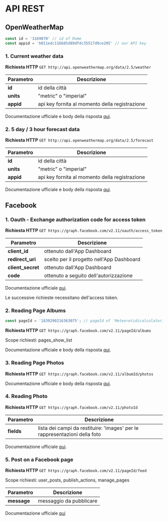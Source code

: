 # API REST

## OpenWeatherMap
```javascript
const id = '3169070' // id of Rome
const appid = 'b011edc116685d89dfdc35517d9ce205' // our API key 
```

### 1. Current weather data

**Richiesta HTTP**
`GET http://api.openweathermap.org/data/2.5/weather`

| Parametro | Descrizione |
| --------- | ----------- |
| **id** | id della città |
| **units** | "metric" o "imperial" |
| **appid** | api key fornita al momento della registrazione |

Documentazione ufficiale e body della risposta [qui](https://openweathermap.org/current).


### 2. 5 day / 3 hour forecast data
**Richiesta HTTP**
`GET http://api.openweathermap.org/data/2.5/forecast`

| Parametro | Descrizione |
| --------- | ----------- |
| **id** | id della città |
| **units** | "metric" o "imperial" |
| **appid** | api key fornita al momento della registrazione |

Documentazione ufficiale e body della risposta [qui](https://openweathermap.org/forecast5).


## Facebook
### 1. Oauth - Exchange authorization code for access token
**Richiesta HTTP**
`GET https://graph.facebook.com/v2.11/oauth/access_token`

| Parametro | Descrizione |
| --------- | ----------- |
| **client_id** | ottenuto dall'App Dashboard |
| **redirect_uri** | scelto per il progetto nell'App Dashboard |
| **client_secret** | ottenuto dall'App Dashboard |
| **code** | ottenuto a seguito dell'autorizzazione |

Documentazione ufficiale [qui](https://developers.facebook.com/docs/facebook-login/access-tokens#usertokens).


Le successive richieste necessitano dell'access token.

### 2. Reading Page Albums
```javascript
const pageId = '1839290216363075'; // pageId of 'Meteoretidicalcolatori1718'
```

**Richiesta HTTP**
`GET https://graph.facebook.com/v2.11/pageId/albums`

Scope richiesti: pages_show_list

Documentazione ufficiale e body della risposta [qui](https://developers.facebook.com/docs/graph-api/reference/page/albums).

### 3. Reading Page Photos
**Richiesta HTTP**
`GET https://graph.facebook.com/v2.11/albumId/photos`

Documentazione ufficiale e body della risposta [qui](https://developers.facebook.com/docs/graph-api/reference/page/photos/).

### 4. Reading Photo
**Richiesta HTTP**
`GET https://graph.facebook.com/v2.11/photoId`

| Parametro | Descrizione |
| --------- | ----------- |
| **fields** | lista dei campi da restituire: 'images' per le rappresentazioni della foto |

Documentazione ufficiale [qui](https://developers.facebook.com/docs/graph-api/reference/photo/).

### 5. Post on a Facebook page
**Richiesta HTTP**
`GET https://graph.facebook.com/v2.11/pageId/feed`

Scope richiesti: user_posts, publish_actions, manage_pages

| Parametro | Descrizione |
| --------- | ----------- |
| **message** | messaggio da pubblicare |

Documentazione ufficiale [qui](https://developers.facebook.com/docs/graph-api/reference/v2.11/post#publishing)
